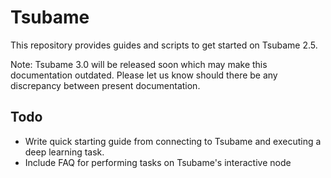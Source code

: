 # Tsubame
This repository provides guides and scripts to get started on Tsubame 2.5.

Note: Tsubame 3.0 will be released soon which may make this documentation outdated. Please let us know should there be any discrepancy between present documentation.

## Todo
* Write quick starting guide from connecting to Tsubame and executing a deep learning task.
* Include FAQ for performing tasks on Tsubame's interactive node
